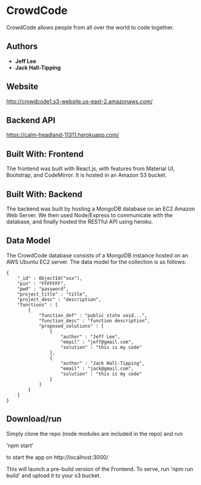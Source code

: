 # CrowdCode

CrowdCode allows people from all over the world to code together.

## Authors

* **Jeff Lee**
* **Jack Hall-Tipping**

## Website

http://crowdcode1.s3-website.us-east-2.amazonaws.com/

## Backend API

https://calm-headland-11311.herokuapp.com/

## Built With: Frontend

The frontend was built with React.js, with features from Material UI, Bootstrap, and CodeMirror. It is hosted in an Amazon S3 bucket.

## Built With: Backend

The backend was built by hosting a MongoDB database on an EC2 Amazon Web Server. We then used Node/Express to communicate with the database, and finally hosted the RESTful API using heroku.

## Data Model

The CrowdCode database consists of a MongoDB instance hosted on an AWS Ubuntu EC2 server. The data model for the collection is as follows:

```
{
    "_id" : ObjectId("xxx"),
    "pin" : "FFFFFFF",
    "pwd" : "password",
    "project_title" : "title",
    "project_desc" : "description",
    "functions" : [ 
        {
            "function_def" : "public state void...",
            "function_desc" : "function description",
            "proposed_solutions" : [ 
                {
                    "author" : "Jeff Lee",
                    "email" : "jeff@gmail.com",
                    "solution" : "this is my code"
                }, 
                {
                    "author" : "Jack Hall-Tipping",
                    "email" : "jack@gmail.com",
                    "solution" : "this is my code"
                }
            ]
        }
    ]
}
```

## Download/run

Simply clone the repo (node modules are included in the repo) and run

'npm start'

to start the app on http://localhost:3000/

This will launch a pre-build version of the Frontend. To serve, run 'npm run build' and upload it to your s3 bucket. 

